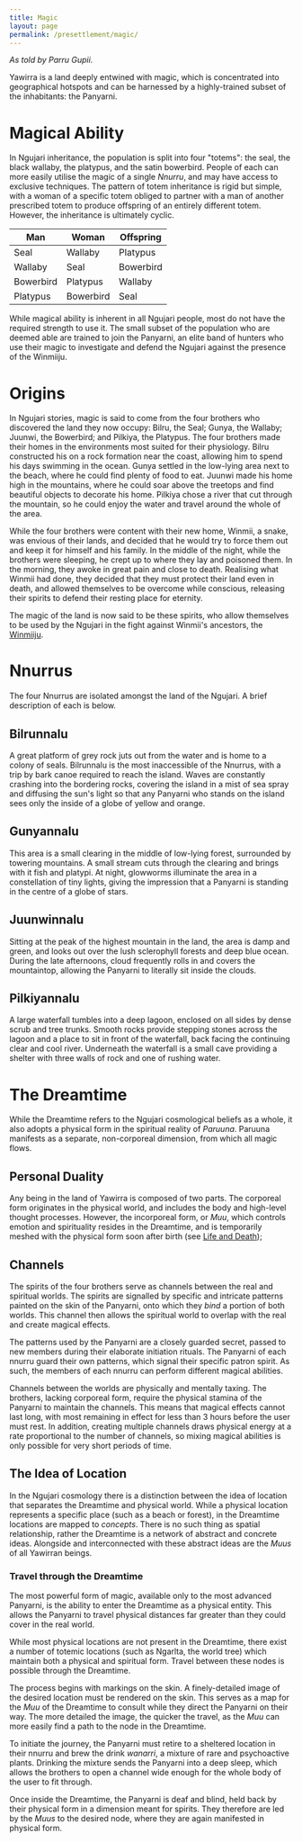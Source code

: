 ```yaml
---
title: Magic
layout: page
permalink: /presettlement/magic/
---
```


*As told by Parru Gupii.*

Yawirra is a land deeply entwined with magic, which is concentrated into
geographical hotspots and can be harnessed by a highly-trained subset of the
inhabitants: the Panyarni.

# Magical Ability

In Ngujari inheritance, the population is split into four "totems": the seal,
the black wallaby, the platypus, and the satin bowerbird. People of each can
more easily utilise the magic of a single *Nnurru*, and may have access to
exclusive techniques. The pattern of totem inheritance is rigid but simple, with
a woman of a specific totem obliged to partner with a man of another prescribed
totem to produce offspring of an entirely different totem. However, the
inheritance is ultimately cyclic.

| Man       | Woman     | Offspring |
|-----------|-----------|-----------|
| Seal      | Wallaby   | Platypus  |
| Wallaby   | Seal      | Bowerbird |
| Bowerbird | Platypus  | Wallaby   |
| Platypus  | Bowerbird | Seal      |

While magical ability is inherent in all Ngujari people, most do not have the
required strength to use it. The small subset of the population who are deemed
able are trained to join the Panyarni, an elite band of hunters who use their
magic to investigate and defend the Ngujari against the presence of the
Winmiiju.

# Origins

In Ngujari stories, magic is said to come from the four brothers who discovered
the land they now occupy: Bilru, the Seal; Gunya, the Wallaby; Juunwi, the
Bowerbird; and Pilkiya, the Platypus. The four brothers made their homes in the
environments most suited for their physiology. Bilru constructed his on a rock
formation near the coast, allowing him to spend his days swimming in the ocean.
Gunya settled in the low-lying area next to the beach, where he could find
plenty of food to eat. Juunwi made his home high in the mountains, where he
could soar above the treetops and find beautiful objects to decorate his home.
Pilkiya chose a river that cut through the mountain, so he could enjoy the water
and travel around the whole of the area.

While the four brothers were content with their new home, Winmii, a snake, was
envious of their lands, and decided that he would try to force them out and keep
it for himself and his family. In the middle of the night, while the brothers
were sleeping, he crept up to where they lay and poisoned them. In the morning,
they awoke in great pain and close to death. Realising what Winmii had done,
they decided that they must protect their land even in death, and allowed
themselves to be overcome while conscious, releasing their spirits to defend
their resting place for eternity.

The magic of the land is now said to be these spirits, who allow themselves to
be used by the Ngujari in the fight against Winmii's ancestors,
the [Winmiiju](/presettlement/winmiiju).

# Nnurrus

The four Nnurrus are isolated amongst the land of the Ngujari. A brief
description of each is below.

## Bilrunnalu

A great platform of grey rock juts out from the water and is home to a colony of
seals. Bilrunnalu is the most inaccessible of the Nnurrus, with a trip by bark
canoe required to reach the island. Waves are constantly crashing into the
bordering rocks, covering the island in a mist of sea spray and diffusing the
sun's light so that any Panyarni who stands on the island sees only the inside
of a globe of yellow and orange.

## Gunyannalu

This area is a small clearing in the middle of low-lying forest, surrounded by
towering mountains. A small stream cuts through the clearing and brings with it
fish and platypi. At night, glowworms illuminate the area in a constellation of
tiny lights, giving the impression that a Panyarni is standing in the centre of
a globe of stars.

## Juunwinnalu

Sitting at the peak of the highest mountain in the land, the area is damp and
green, and looks out over the lush sclerophyll forests and deep blue ocean.
During the late afternoons, cloud frequently rolls in and covers the
mountaintop, allowing the Panyarni to literally sit inside the clouds.

## Pilkiyannalu

A large waterfall tumbles into a deep lagoon, enclosed on all sides by dense
scrub and tree trunks. Smooth rocks provide stepping stones across the lagoon
and a place to sit in front of the waterfall, back facing the continuing clear
and cool river. Underneath the waterfall is a small cave providing a shelter
with three walls of rock and one of rushing water.

# The Dreamtime

While the Dreamtime refers to the Ngujari cosmological beliefs as a whole, it
also adopts a physical form in the spiritual reality of *Paruuna*. Paruuna
manifests as a separate, non-corporeal dimension, from which all magic flows.

## Personal Duality

Any being in the land of Yawirra is composed of two parts. The corporeal form
originates in the physical world, and includes the body and high-level thought
processes. However, the incorporeal form, or *Muu*, which controls emotion and
spirituality resides in the Dreamtime, and is temporarily meshed with the
physical form soon after birth (see [Life and
Death](/presettlement/cosmology));

## Channels

The spirits of the four brothers serve as channels between the real and
spiritual worlds. The spirits are signalled by specific and intricate patterns
painted on the skin of the Panyarni, onto which they *bind* a portion of both
worlds. This channel then allows the spiritual world to overlap with the real
and create magical effects.

The patterns used by the Panyarni are a closely guarded secret, passed to new
members during their elaborate initiation rituals. The Panyarni of each nnurru
guard their own patterns, which signal their specific patron spirit. As such,
the members of each nnurru can perform different magical abilities.

Channels between the worlds are physically and mentally taxing. The brothers,
lacking corporeal form, require the physical stamina of the Panyarni to maintain
the channels. This means that magical effects cannot last long, with most
remaining in effect for less than 3 hours before the user must rest. In
addition, creating multiple channels draws physical energy at a rate
proportional to the number of channels, so mixing magical abilities is only
possible for very short periods of time.

## The Idea of Location

In the Ngujari cosmology there is a distinction between the idea of location
that separates the Dreamtime and physical world. While a physical location
represents a specific place (such as a beach or forest), in the Dreamtime
locations are mapped to *concepts*. There is no such thing as spatial
relationship, rather the Dreamtime is a network of abstract and concrete ideas.
Alongside and interconnected with these abstract ideas are the *Muus* of all
Yawirran beings.

### Travel through the Dreamtime

The most powerful form of magic, available only to the most advanced Panyarni,
is the ability to enter the Dreamtime as a physical entity. This allows the
Panyarni to travel physical distances far greater than they could cover in the
real world.

While most physical locations are not present in the Dreamtime, there exist a
number of totemic locations (such as Ngarlta, the world tree) which maintain
both a physical and spiritual form. Travel between these nodes is possible
through the Dreamtime.

The process begins with markings on the skin. A finely-detailed image of the
desired location must be rendered on the skin. This serves as a map for the
*Muu* of the Dreamtime to consult while they direct the Panyarni on their way.
The more detailed the image, the quicker the travel, as the *Muu* can more
easily find a path to the node in the Dreamtime.

To initiate the journey, the Panyarni must retire to a sheltered location in
their nnurru and brew the drink *wanarri*, a mixture of rare and psychoactive
plants. Drinking the mixture sends the Panyarni into a deep sleep, which allows
the brothers to open a channel wide enough for the whole body of the user to fit
through.

Once inside the Dreamtime, the Panyarni is deaf and blind, held back by their
physical form in a dimension meant for spirits. They therefore are led by the
*Muus* to the desired node, where they are again manifested in physical form.